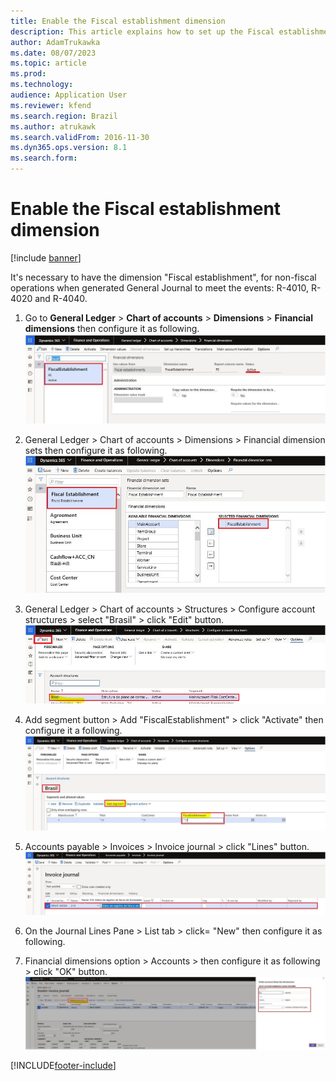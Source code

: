 ```yaml
---
title: Enable the Fiscal establishment dimension
description: This article explains how to set up the Fiscal establishment dimension for the SPED-Reinf.
author: AdamTrukawka
ms.date: 08/07/2023
ms.topic: article
ms.prod: 
ms.technology: 
audience: Application User
ms.reviewer: kfend
ms.search.region: Brazil
ms.author: atrukawk
ms.search.validFrom: 2016-11-30
ms.dyn365.ops.version: 8.1
ms.search.form: 
---
```


# Enable the Fiscal establishment dimension

[!include [banner](../includes/banner.md)]
  
It's necessary to have the dimension "Fiscal establishment", for non-fiscal operations when generated General Journal to meet the events: R-4010, R-4020 and R-4040.

1. Go to **General Ledger** \> **Chart of accounts** \> **Dimensions** \> **Financial dimensions** then configure it as following.  
    ![Fiscal Dimenssions.](media/bra-fiscal-dimenssions.png)

2. General Ledger \> Chart of accounts \> Dimensions \> Financial dimension sets then configure it as following.  
    ![Fiscal Establishment.](media/bra-fiscal-establishment.png)

3. General Ledger \> Chart of accounts \> Structures \> Configure account structures \> select "Brasil" \> click "Edit" button.  
    ![Preparation items parameters.](media/bra-acc-structure.png)

4. Add segment button \> Add "FiscalEstablishment" \> click "Activate" then configure it a following.  
    ![Preparation items parameters.](media/bra-add-segment.png)

5. Accounts payable \> Invoices \> Invoice journal \> click "Lines" button.  
    ![Preparation items parameters.](media/bra-inv-journal.png)

6. On the Journal Lines Pane \> List tab \> click= "New" then configure it as following.

7. Financial dimensions option \> Accounts \> then configure it as following \> click "OK" button.  
    ![Preparation items parameters.](media/bra-sel-dim.png)


[!INCLUDE[footer-include](../../includes/footer-banner.md)]
